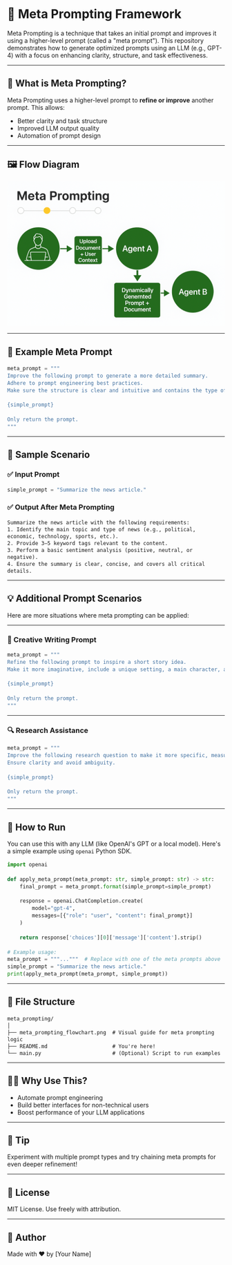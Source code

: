 # 🧠 Meta Prompting Framework

Meta Prompting is a technique that takes an initial prompt and improves it using a higher-level prompt (called a "meta prompt"). This repository demonstrates how to generate optimized prompts using an LLM (e.g., GPT-4) with a focus on enhancing clarity, structure, and task effectiveness.

---

## 📌 What is Meta Prompting?

Meta Prompting uses a higher-level prompt to **refine or improve** another prompt. This allows:
- Better clarity and task structure
- Improved LLM output quality
- Automation of prompt design

---

## 🖼️ Flow Diagram

![Meta Prompting Flowchart](meta_prompting_flowchart.png)

---

## 🧪 Example Meta Prompt

```python
meta_prompt = """
Improve the following prompt to generate a more detailed summary. 
Adhere to prompt engineering best practices. 
Make sure the structure is clear and intuitive and contains the type of news, tags and sentiment analysis.

{simple_prompt}

Only return the prompt.
"""
```

---

## 🎯 Sample Scenario

### ✅ Input Prompt

```python
simple_prompt = "Summarize the news article."
```

### ✅ Output After Meta Prompting

```
Summarize the news article with the following requirements:
1. Identify the main topic and type of news (e.g., political, economic, technology, sports, etc.).
2. Provide 3–5 keyword tags relevant to the content.
3. Perform a basic sentiment analysis (positive, neutral, or negative).
4. Ensure the summary is clear, concise, and covers all critical details.
```

---

## 💡 Additional Prompt Scenarios

Here are more situations where meta prompting can be applied:

---

### 🎨 Creative Writing Prompt

```python
meta_prompt = """
Refine the following prompt to inspire a short story idea.
Make it more imaginative, include a unique setting, a main character, and a central conflict.

{simple_prompt}

Only return the prompt.
"""
```

---

### 🔍 Research Assistance

```python
meta_prompt = """
Improve the following research question to make it more specific, measurable, and aligned with academic standards.
Ensure clarity and avoid ambiguity.

{simple_prompt}

Only return the prompt.
"""
```

---

## 🚀 How to Run

You can use this with any LLM (like OpenAI's GPT or a local model). Here's a simple example using `openai` Python SDK.

```python
import openai

def apply_meta_prompt(meta_prompt: str, simple_prompt: str) -> str:
    final_prompt = meta_prompt.format(simple_prompt=simple_prompt)
    
    response = openai.ChatCompletion.create(
        model="gpt-4",
        messages=[{"role": "user", "content": final_prompt}]
    )
    
    return response['choices'][0]['message']['content'].strip()

# Example usage:
meta_prompt = """..."""  # Replace with one of the meta prompts above
simple_prompt = "Summarize the news article."
print(apply_meta_prompt(meta_prompt, simple_prompt))
```

---

## 📂 File Structure

```
meta_prompting/
│
├── meta_prompting_flowchart.png  # Visual guide for meta prompting logic
├── README.md                     # You're here!
└── main.py                       # (Optional) Script to run examples
```

---

## 🙋‍♂️ Why Use This?

- Automate prompt engineering
- Build better interfaces for non-technical users
- Boost performance of your LLM applications

---

## 🧠 Tip

Experiment with multiple prompt types and try chaining meta prompts for even deeper refinement!

---

## 📜 License

MIT License. Use freely with attribution.

---

## 👤 Author

Made with ❤️ by [Your Name]
